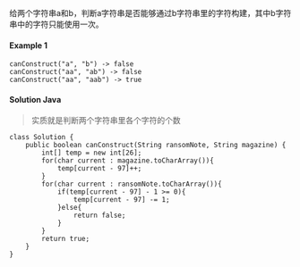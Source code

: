 给两个字符串a和b，判断a字符串是否能够通过b字符串里的字符构建，其中b字符串中的字符只能使用一次。

#### Example 1

```
canConstruct("a", "b") -> false
canConstruct("aa", "ab") -> false
canConstruct("aa", "aab") -> true

```

#### Solution Java

> 实质就是判断两个字符串里各个字符的个数

```
class Solution {
    public boolean canConstruct(String ransomNote, String magazine) {
        int[] temp = new int[26];
        for(char current : magazine.toCharArray()){
            temp[current - 97]++;   
        }
        for(char current : ransomNote.toCharArray()){
            if(temp[current - 97] - 1 >= 0){
                temp[current - 97] -= 1;
            }else{
                return false;   
            }
        }
        return true;
    }
}

```